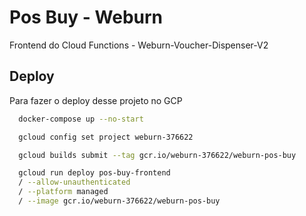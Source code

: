 # Pos Buy - Weburn

Frontend do Cloud Functions - Weburn-Voucher-Dispenser-V2


## Deploy

Para fazer o deploy desse projeto no GCP

```bash
  docker-compose up --no-start
```
```bash
  gcloud config set project weburn-376622
```
```bash
  gcloud builds submit --tag gcr.io/weburn-376622/weburn-pos-buy
```
```bash
  gcloud run deploy pos-buy-frontend 
  / --allow-unauthenticated 
  / --platform managed 
  / --image gcr.io/weburn-376622/weburn-pos-buy
```
